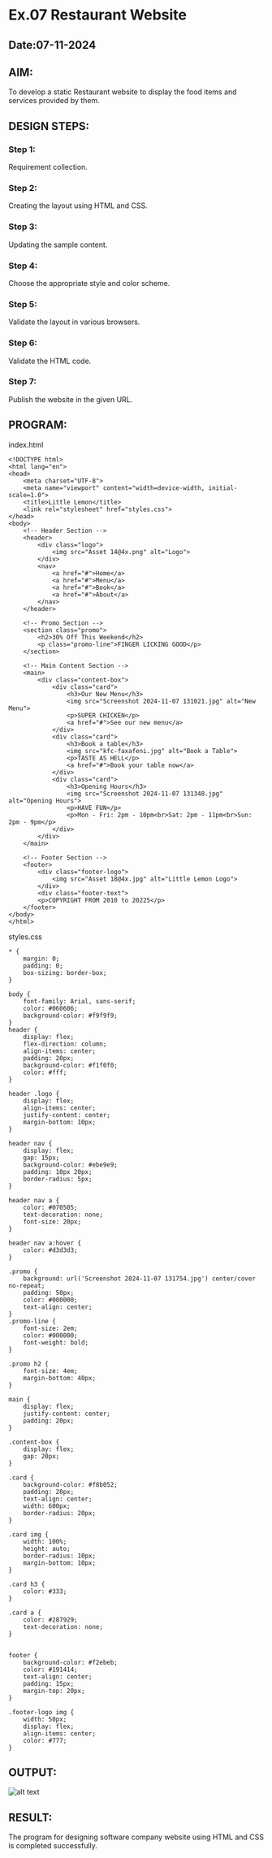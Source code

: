 # Ex.07 Restaurant Website
## Date:07-11-2024

## AIM:
To develop a static Restaurant website to display the food items and services provided by them.

## DESIGN STEPS:

### Step 1:
Requirement collection.

### Step 2:
Creating the layout using HTML and CSS.

### Step 3:
Updating the sample content.

### Step 4:
Choose the appropriate style and color scheme.

### Step 5:
Validate the layout in various browsers.

### Step 6:
Validate the HTML code.

### Step 7:
Publish the website in the given URL.

## PROGRAM:
index.html
```
<!DOCTYPE html>
<html lang="en">
<head>
    <meta charset="UTF-8">
    <meta name="viewport" content="width=device-width, initial-scale=1.0">
    <title>Little Lemon</title>
    <link rel="stylesheet" href="styles.css">
</head>
<body>
    <!-- Header Section -->
    <header>
        <div class="logo">
            <img src="Asset 14@4x.png" alt="Logo">
        </div>
        <nav>
            <a href="#">Home</a>
            <a href="#">Menu</a>
            <a href="#">Book</a>
            <a href="#">About</a>
        </nav>
    </header>

    <!-- Promo Section -->
    <section class="promo">
        <h2>30% Off This Weekend</h2>
        <p class="promo-line">FINGER LICKING GOOD</p>
    </section>

    <!-- Main Content Section -->
    <main>
        <div class="content-box">
            <div class="card">
                <h3>Our New Menu</h3>
                <img src="Screenshot 2024-11-07 131021.jpg" alt="New Menu">
                <p>SUPER CHICKEN</p>
                <a href="#">See our new menu</a>
            </div>
            <div class="card">
                <h3>Book a table</h3>
                <img src="kfc-faxafeni.jpg" alt="Book a Table">
                <p>TASTE AS HELL</p>
                <a href="#">Book your table now</a>
            </div>
            <div class="card">
                <h3>Opening Hours</h3>
                <img src="Screenshot 2024-11-07 131348.jpg" alt="Opening Hours">
                <p>HAVE FUN</p>
                <p>Mon - Fri: 2pm - 10pm<br>Sat: 2pm - 11pm<br>Sun: 2pm - 9pm</p>
            </div>
        </div>
    </main>

    <!-- Footer Section -->
    <footer>
        <div class="footer-logo">
            <img src="Asset 18@4x.jpg" alt="Little Lemon Logo">
        </div>
        <div class="footer-text">
        <p>COPYRIGHT FROM 2010 to 20225</p>
    </footer>
</body>
</html>
```
styles.css
```
* {
    margin: 0;
    padding: 0;
    box-sizing: border-box;
}

body {
    font-family: Arial, sans-serif;
    color: #060606;
    background-color: #f9f9f9;
}
header {
    display: flex;
    flex-direction: column;
    align-items: center;
    padding: 20px;
    background-color: #f1f0f0; 
    color: #fff;
}

header .logo {
    display: flex;
    align-items: center;
    justify-content: center;
    margin-bottom: 10px;
}

header nav {
    display: flex;
    gap: 15px;
    background-color: #ebe9e9; 
    padding: 10px 20px; 
    border-radius: 5px; 
}

header nav a {
    color: #070505;
    text-decoration: none;
    font-size: 20px; 
}

header nav a:hover {
    color: #d3d3d3; 
}

.promo {
    background: url('Screenshot 2024-11-07 131754.jpg') center/cover no-repeat;
    padding: 50px;
    color: #000000;
    text-align: center;
}
.promo-line {
    font-size: 2em; 
    color: #000000;
    font-weight: bold;
}

.promo h2 {
    font-size: 4em;
    margin-bottom: 40px;
}

main {
    display: flex;
    justify-content: center;
    padding: 20px;
}

.content-box {
    display: flex;
    gap: 20px;
}

.card {
    background-color: #f8b052;
    padding: 20px;
    text-align: center;
    width: 600px;
    border-radius: 20px;
}

.card img {
    width: 100%;
    height: auto;
    border-radius: 10px;
    margin-bottom: 10px;
}

.card h3 {
    color: #333;
}

.card a {
    color: #287929;
    text-decoration: none;
}


footer {
    background-color: #f2ebeb;
    color: #191414;
    text-align: center;
    padding: 15px;
    margin-top: 20px;
}

.footer-logo img {
    width: 50px;
    display: flex;
    align-items: center;
    color: #777;
}
```
## OUTPUT:
![alt text](<Screenshot 2024-11-07 132854.png>)

## RESULT:
The program for designing software company website using HTML and CSS is completed successfully.
